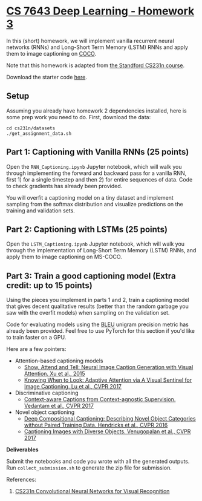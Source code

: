 # [CS 7643 Deep Learning - Homework 3][1]

In this (short) homework, we will implement vanilla recurrent neural networks (RNNs) and Long-Short Term Memory (LSTM) RNNs and apply them to image captioning on [COCO][3].

Note that this homework is adapted from [the Standford CS231n course][2].

Download the starter code [here]({{site.baseurl}}/assets/hw3_starter.zip).

## Setup

Assuming you already have homework 2 dependencies installed, here is some prep work you need to do. First, download the data:

```
cd cs231n/datasets
./get_assignment_data.sh
```

## Part 1: Captioning with Vanilla RNNs (25 points)

Open the `RNN_Captioning.ipynb` Jupyter notebook, which will walk you through implementing the forward and backward pass for a vanilla RNN, first 1) for a single timestep and then 2) for entire sequences of data. Code to check gradients has already been provided.

You will overfit a captioning model on a tiny dataset and implement sampling from the softmax distribution and visualize predictions on the training and validation sets.

## Part 2: Captioning with LSTMs (25 points)

Open the `LSTM_Captioning.ipynb` Jupyter notebook, which will walk you through the implementation of Long-Short Term Memory (LSTM) RNNs, and apply them to image captioning on MS-COCO.

## Part 3: Train a good captioning model (Extra credit: up to 15 points)

Using the pieces you implement in parts 1 and 2, train a captioning model that gives decent qualitative results (better than the random garbage you saw with the overfit models) when sampling on the validation set.

Code for evaluating models using the [BLEU][4] unigram precision metric has already been provided. Feel free to use PyTorch for this section if you'd like to train faster on a GPU.

Here are a few pointers:
- Attention-based captioning models
    + [Show, Attend and Tell: Neural Image Caption Generation with Visual Attention. Xu et al., 2015][5]
    + [Knowing When to Look: Adaptive Attention via A Visual Sentinel for Image Captioning. Lu et al., CVPR 2017][6]
- Discriminative captioning
    + [Context-aware Captions from Context-agnostic Supervision. Vedantam et al., CVPR 2017][7]
- Novel object captioning
    + [Deep Compositional Captioning: Describing Novel Object Categories without Paired Training Data. Hendricks et al., CVPR 2016][8]
    + [Captioning Images with Diverse Objects. Venugopalan et al., CVPR 2017][9]

**Deliverables**

Submit the notebooks and code you wrote with all the generated outputs. Run `collect_submission.sh` to generate the zip file for submission.

References:

1. [CS231n Convolutional Neural Networks for Visual Recognition][2]

[1]: https://www.cc.gatech.edu/classes/AY2018/cs7643_fall/
[2]: http://cs231n.github.io/assignments2017/assignment3/
[3]: http://cocodataset.org/
[4]: http://www.aclweb.org/anthology/P02-1040.pdf
[5]: https://arxiv.org/abs/1502.03044
[6]: https://arxiv.org/abs/1612.01887
[7]: https://arxiv.org/abs/1701.02870
[8]: https://arxiv.org/abs/1511.05284
[9]: https://arxiv.org/abs/1606.07770
